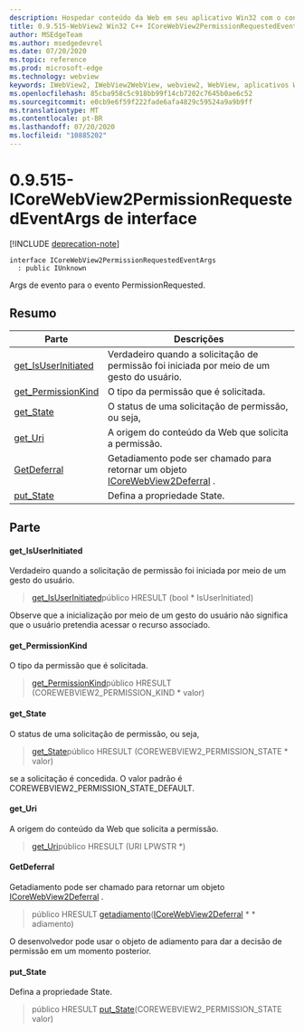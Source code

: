```yaml
---
description: Hospedar conteúdo da Web em seu aplicativo Win32 com o controle WebView2 do Microsoft Edge
title: 0.9.515-WebView2 Win32 C++ ICoreWebView2PermissionRequestedEventArgs
author: MSEdgeTeam
ms.author: msedgedevrel
ms.date: 07/20/2020
ms.topic: reference
ms.prod: microsoft-edge
ms.technology: webview
keywords: IWebView2, IWebView2WebView, webview2, WebView, aplicativos Win32, Win32, Edge, ICoreWebView2, ICoreWebView2Controller, controle do navegador, HTML Edge
ms.openlocfilehash: 85cba958c5c918bb99f14cb7202c7645b0ae6c52
ms.sourcegitcommit: e0cb9e6f59f222fade6afa4829c59524a9a9b9ff
ms.translationtype: MT
ms.contentlocale: pt-BR
ms.lasthandoff: 07/20/2020
ms.locfileid: "10885202"
---
```

# 0.9.515-ICoreWebView2PermissionRequestedEventArgs de interface 

[!INCLUDE [deprecation-note](../../includes/deprecation-note.md)]

```
interface ICoreWebView2PermissionRequestedEventArgs
  : public IUnknown
```

Args de evento para o evento PermissionRequested.

## Resumo

 Parte                        | Descrições
--------------------------------|---------------------------------------------
[get_IsUserInitiated](#get_isuserinitiated) | Verdadeiro quando a solicitação de permissão foi iniciada por meio de um gesto do usuário.
[get_PermissionKind](#get_permissionkind) | O tipo da permissão que é solicitada.
[get_State](#get_state) | O status de uma solicitação de permissão, ou seja,
[get_Uri](#get_uri) | A origem do conteúdo da Web que solicita a permissão.
[GetDeferral](#getdeferral) | Getadiamento pode ser chamado para retornar um objeto [ICoreWebView2Deferral](icorewebview2deferral.md) .
[put_State](#put_state) | Defina a propriedade State.

## Parte

#### get_IsUserInitiated 

Verdadeiro quando a solicitação de permissão foi iniciada por meio de um gesto do usuário.

> [get_IsUserInitiated](#get_isuserinitiated)público HRESULT (bool * IsUserInitiated)

Observe que a inicialização por meio de um gesto do usuário não significa que o usuário pretendia acessar o recurso associado.

#### get_PermissionKind 

O tipo da permissão que é solicitada.

> [get_PermissionKind](#get_permissionkind)público HRESULT (COREWEBVIEW2_PERMISSION_KIND * valor)

#### get_State 

O status de uma solicitação de permissão, ou seja,

> [get_State](#get_state)público HRESULT (COREWEBVIEW2_PERMISSION_STATE * valor)

se a solicitação é concedida. O valor padrão é COREWEBVIEW2_PERMISSION_STATE_DEFAULT.

#### get_Uri 

A origem do conteúdo da Web que solicita a permissão.

> [get_Uri](#get_uri)público HRESULT (URI LPWSTR *)

#### GetDeferral 

Getadiamento pode ser chamado para retornar um objeto [ICoreWebView2Deferral](icorewebview2deferral.md) .

> público HRESULT [getadiamento](#getdeferral)([ICoreWebView2Deferral](icorewebview2deferral.md) * * adiamento)

O desenvolvedor pode usar o objeto de adiamento para dar a decisão de permissão em um momento posterior.

#### put_State 

Defina a propriedade State.

> público HRESULT [put_State](#put_state)(COREWEBVIEW2_PERMISSION_STATE valor)

